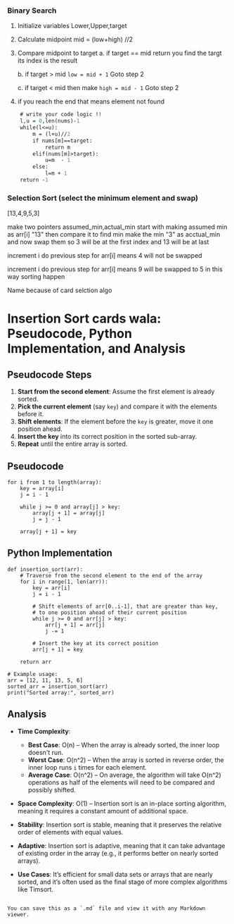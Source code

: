 ### Binary Search

1. Initialize variables Lower,Upper,target
2. Calculate midpoint mid = (low+high) //2
3. Compare midpoint to target 
    a. if target == mid 
        return you find the targt its index is the result
    
    b. if target > mid
        `low = mid + 1`
        Goto step 2
    
    c. if target < mid then make 
        `high = mid - 1`
        Goto step 2

4. if you reach the end that means element not found

```def search(nums: [int], target: int):
    # write your code logic !!
    l,u = 0,len(nums)-1
    while(l<=u):
        m = (l+u)//2
        if nums[m]==target:
            return m
        elif(nums[m]>target):
            u=m  - 1  
        else:
            l=m + 1 
    return -1
```

### Selection Sort  (select the minimum element and swap)

[13,4,9,5,3] 

make two pointers assumed_min,actual_min start with making assumed min as arr[i] "13" then compare it to find min make the min "3" as acctual_min and now swap them so 3 will be at the first index and 13 will be at last 

increment i do previous step for arr[i] means 4 will not be swapped 

increment i do previous step for arr[i] means 9 will be swapped to 5 in this way sorting happen 

Name because of card selction algo




# Insertion Sort cards wala: Pseudocode, Python Implementation, and Analysis

## Pseudocode Steps
1. **Start from the second element**: Assume the first element is already sorted.
2. **Pick the current element** (say `key`) and compare it with the elements before it.
3. **Shift elements**: If the element before the `key` is greater, move it one position ahead.
4. **Insert the key** into its correct position in the sorted sub-array.
5. **Repeat** until the entire array is sorted.

## Pseudocode
```
for i from 1 to length(array):
    key = array[i]
    j = i - 1
    
    while j >= 0 and array[j] > key:
        array[j + 1] = array[j]
        j = j - 1
    
    array[j + 1] = key
```

## Python Implementation
```
def insertion_sort(arr):
    # Traverse from the second element to the end of the array
    for i in range(1, len(arr)):
        key = arr[i]
        j = i - 1

        # Shift elements of arr[0..i-1], that are greater than key,
        # to one position ahead of their current position
        while j >= 0 and arr[j] > key:
            arr[j + 1] = arr[j]
            j -= 1
        
        # Insert the key at its correct position
        arr[j + 1] = key
    
    return arr

# Example usage:
arr = [12, 11, 13, 5, 6]
sorted_arr = insertion_sort(arr)
print("Sorted array:", sorted_arr)
```

## Analysis

- **Time Complexity**:
  - **Best Case**: O(n) – When the array is already sorted, the inner loop doesn't run.
  - **Worst Case**: O(n^2) – When the array is sorted in reverse order, the inner loop runs `i` times for each element.
  - **Average Case**: O(n^2) – On average, the algorithm will take O(n^2) operations as half of the elements will need to be compared and possibly shifted.

- **Space Complexity**: O(1) – Insertion sort is an in-place sorting algorithm, meaning it requires a constant amount of additional space.

- **Stability**: Insertion sort is stable, meaning that it preserves the relative order of elements with equal values.

- **Adaptive**: Insertion sort is adaptive, meaning that it can take advantage of existing order in the array (e.g., it performs better on nearly sorted arrays).

- **Use Cases**: It’s efficient for small data sets or arrays that are nearly sorted, and it’s often used as the final stage of more complex algorithms like Timsort.
```

You can save this as a `.md` file and view it with any Markdown viewer.